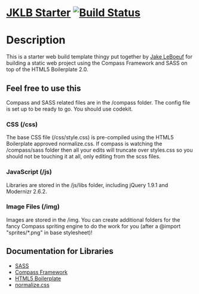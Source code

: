[JKLB Starter](http://st.jklb.co) [![Build Status](https://travis-ci.org/jakeleboeuf/JKLB-Starter.png)](https://travis-ci.org/jakeleboeuf/JKLB-Starter)
=================

# Description #
This is a starter web build template thingy put together by [Jake LeBoeuf](http://jklb.co) for building a static web project using the Compass Framework and SASS on top of the HTML5 Boilerplate 2.0.

## Feel free to use this ##
Compass and SASS related files are in the /compass folder.
The config file is set up to be ready to go. You should use codekit.

### CSS (/css) ###
The base CSS file (/css/style.css) is pre-compiled using the HTML5 Boilerplate approved normalize.css. If compass is watching the /compass/sass folder then all your edits will truncate over styles.css so you should not be touching it at all, only editing from the scss files.

### JavaScript (/js) ###
Libraries are stored in the /js/libs folder, including jQuery 1.9.1 and Modernizr 2.6.2. 

### Image Files (/img) ###
Images are stored in the /img. You can create additional folders for the fancy Compass spriting engine to do the work for you (after a @import "sprites/*.png" in base stylesheet)!

## Documentation for Libraries ##
* <a href="http://sass-lang.com/">SASS</a>
* <a href="http://compass-style.org/">Compass Framework</a>
* <a href="http://html5boilerplate.com/">HTML5 Boilerplate</a>
* <a href="http://necolas.github.com/normalize.css/">normalize.css</a>
